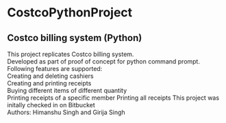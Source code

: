 # CostcoPythonProject
## Costco billing system (Python)
This project replicates Costco billing system.  
Developed as part of proof of concept for python command prompt.  
Following features are supported:   
Creating and deleting cashiers  
Creating and printing receipts   
Buying different items of different quantity  
Printing receipts of a specific member 
Printing all receipts
This project was initally checked in on Bitbucket  
Authors: Himanshu Singh and Girija Singh
